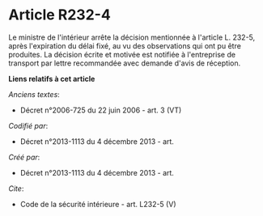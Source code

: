 # Article R232-4

Le ministre de l'intérieur arrête la décision mentionnée à l'article L. 232-5, après l'expiration du délai fixé, au vu des
observations qui ont pu être produites. La décision écrite et motivée est notifiée à l'entreprise de transport par lettre
recommandée avec demande d'avis de réception.

**Liens relatifs à cet article**

_Anciens textes_:

  - Décret n°2006-725 du 22 juin 2006 - art. 3 (VT)

_Codifié par_:

  - Décret n°2013-1113 du 4 décembre 2013 - art.

_Créé par_:

  - Décret n°2013-1113 du 4 décembre 2013 - art.

_Cite_:

  - Code de la sécurité intérieure - art. L232-5 (V)
